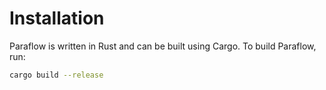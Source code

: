 # Installation

Paraflow is written in Rust and can be built using Cargo. To build Paraflow, run:

```sh
cargo build --release
